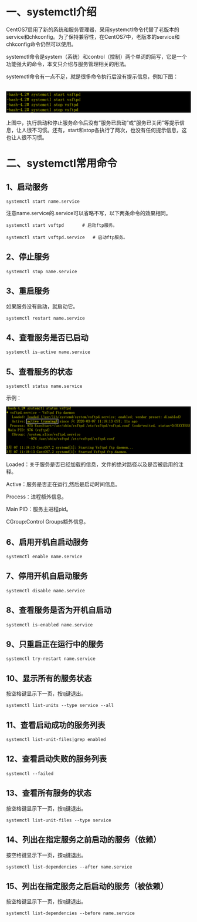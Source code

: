 # 一、systemctl介绍

CentOS7启用了新的系统和服务管理器，采用systemctl命令代替了老版本的service和chkconfig。为了保持兼容性，在CentOS7中，老版本的service和chkconfig命令仍然可以使用。

systemctl命令是system（系统）和control（控制）两个单词的简写，它是一个功能强大的命令，本文只介绍与服务管理相关的用法。

systemctl命令有一点不足，就是很多命令执行后没有提示信息，例如下图：

​                  ![](./img/52.png)

上图中，执行启动和停止服务命令后没有“服务已启动”或“服务已关闭”等提示信息，让人很不习惯。还有，start和stop各执行了两次，也没有任何提示信息，这也让人很不习惯。

# 二、systemctl常用命令

## 1、启动服务

```shell
systemctl start name.service
```

注意name.service的.service可以省略不写，以下两条命令的效果相同。

```shell
systemctl start vsftpd       # 启动ftp服务。

systemctl start vsftpd.service   # 启动ftp服务。
```

## 2、停止服务

```shell
systemctl stop name.service
```

## 3、重启服务

如果服务没有启动，就启动它。

```shell
systemctl restart name.service
```

## 4、查看服务是否已启动

```shell
systemctl is-active name.service
```

## 5、查看服务的状态

```shell
systemctl status name.service
```

示例：

 ![](./img/53.png)

Loaded：关于服务是否已经加载的信息，文件的绝对路径以及是否被启用的注释。

Active：服务是否正在运行,然后是启动时间信息。

Process：进程额外信息。

Main PID：服务主进程pid。

CGroup:Control Groups额外信息。

## 6、启用开机自启动服务

```shell
systemctl enable name.service
```

## 7、停用开机自启动服务

```shell
systemctl disable name.service
```

## 8、查看服务是否为开机自启动

```shell
systemctl is-enabled name.service
```

## 9、只重启正在运行中的服务

```shell
systemctl try-restart name.service
```

## 10、显示所有的服务状态

按空格键显示下一页，按q键退出。

```shell
systemctl list-units --type service --all
```

## 11、查看启动成功的服务列表

```shell
systemctl list-unit-files|grep enabled
```

## 12、查看启动失败的服务列表

```shell
systemctl --failed
```

## 13、查看所有服务的状态

按空格键显示下一页，按q键退出。

```shell
systemctl list-unit-files --type service
```

## 14、列出在指定服务之前启动的服务（依赖）

按空格键显示下一页，按q键退出。

```shell
systemctl list-dependencies --after name.service
```

## 15、列出在指定服务之后启动的服务（被依赖）

按空格键显示下一页，按q键退出。

```shell
systemctl list-dependencies --before name.service
```
